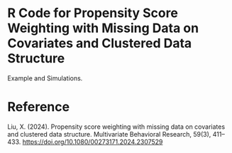 # R Code for Propensity Score Weighting with Missing Data on Covariates and Clustered Data Structure

Example and Simulations.

# Reference

Liu, X. (2024). Propensity score weighting with missing data on covariates and clustered data structure. Multivariate Behavioral Research, 59(3), 411–433. https://doi.org/10.1080/00273171.2024.2307529
